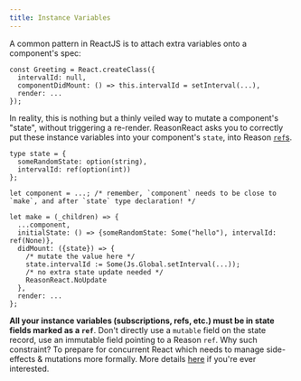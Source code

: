 ```yaml
---
title: Instance Variables
---
```


A common pattern in ReactJS is to attach extra variables onto a component's spec:

```
const Greeting = React.createClass({
  intervalId: null,
  componentDidMount: () => this.intervalId = setInterval(...),
  render: ...
});
```

In reality, this is nothing but a thinly veiled way to mutate a component's "state", without triggering a re-render. ReasonReact asks you to correctly put these instance variables into your component's `state`, into Reason [`ref`s](https://reasonml.github.io/docs/en/mutation.html).

```reason
type state = {
  someRandomState: option(string),
  intervalId: ref(option(int))
};

let component = ...; /* remember, `component` needs to be close to `make`, and after `state` type declaration! */

let make = (_children) => {
  ...component,
  initialState: () => {someRandomState: Some("hello"), intervalId: ref(None)},
  didMount: ({state}) => {
    /* mutate the value here */
    state.intervalId := Some(Js.Global.setInterval(...));
    /* no extra state update needed */
    ReasonReact.NoUpdate
  },
  render: ...
};
```

**All your instance variables (subscriptions, refs, etc.) must be in state fields marked as a `ref`**. Don't directly use a `mutable` field on the state record, use an immutable field pointing to a Reason `ref`. Why such constraint? To prepare for concurrent React which needs to manage side-effects & mutations more formally. More details [here](https://reasonml.github.io/try/?reason=C4TwDgpgBAzlC8UDeBDAXFAlgO2AGlgHsBbCASWxmBWwGMIA1FAJw2YgDMAKHYASgC+AbgBQAegBUUbIQDuUCWJEAbCMFjVg0REhFQo6KAEY8eoqQpUa9JqyjtuAJj4jh4qRGIBXZSi1QAAystAINaehg4DmYSKFplQhgvdgA6KAAVAAtodhQAEyhCDkDgiFDiTABzTPUAI2grVShakChgbLbMUixgAHI4CAAPCFovLTyMRXcoDi9sZFKBBAA+GbmoLj4VqAAlCBQYQmw9lFpgFIBVMDy-aCQUh9KCWt8lqdV1UscEZAeUp4MGAAzG5JM0xlBvJpMEdCsUgpoytIIBA8nBgIRmjlOKozqisPMEbdHKEqJhlMoAIQKJSlf4kciUah0RgsKBoRAAFlEYJgmUIPgK9SgnJpIgAUjAUglKlwvvSLEzrKzmAA9Pg8qTtTBwWQC5R5bC9dR65gAaywxVk0DymNAkAMCFQGF4BChKBeDQZlmZNhYLtwbzEQA) if you're ever interested.

